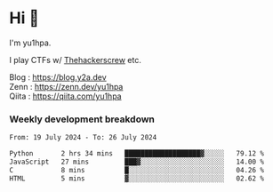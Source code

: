 # Hi 👋

I'm yu1hpa.

I play CTFs w/ [Thehackerscrew](https://www.thehackerscrew.team/) etc.

Blog : https://blog.y2a.dev  
Zenn : https://zenn.dev/yu1hpa  
Qiita : https://qiita.com/yu1hpa  

### Weekly development breakdown

<!--START_SECTION:waka-->

```txt
From: 19 July 2024 - To: 26 July 2024

Python       2 hrs 34 mins   ███████████████████▓░░░░░   79.12 %
JavaScript   27 mins         ███▓░░░░░░░░░░░░░░░░░░░░░   14.00 %
C            8 mins          █░░░░░░░░░░░░░░░░░░░░░░░░   04.26 %
HTML         5 mins          ▓░░░░░░░░░░░░░░░░░░░░░░░░   02.62 %
```

<!--END_SECTION:waka-->

